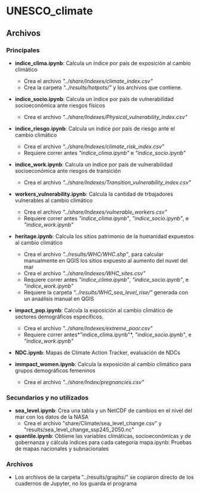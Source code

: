 # UNESCO_climate

## Archivos

### Principales

- **indice_clima.ipynb**: Calcula un índice por país de exposición al cambio climático 
    - Crea el archivo *"../share/Indexes/climate_index.csv"*
    - Crea la carpeta *"../results/hotpots/"* y los archivos que contiene.

- **indice_socio.ipynb**: Calcula un índice por país de vulnerabilidad socioeconómica ante riesgos físicos
    - Crea el archivo *"../share/Indexes/Physical_vulnerability_index.csv"*

- **indice_riesgo.ipynb**: Calcula un índice por país de riesgo ante el cambio climático
    - Crea el archivo *"../share/Indexes/climate_risk_index.csv"*
    - Requiere correr antes *"indice_clima.ipynb"* e *"indice_socio.ipynb"*

- **indice_work.ipynb**: Calcula un índice por país de vulnerabilidad
socioeconómica ante riesgos de transición
    - Crea el archivo *"../share/Indexes/Transition_vulnerability_index.csv"*

- **workers_vulnerability.ipynb**: Calcula la cantidad de trbajadores vulnerables al cambio climático
    - Crea el archivo *"../share/Indexes/vulnerable_workers.csv"*
    - Requiere correr antes *"indice_clima.ipynb"*, *"indice_socio.ipynb"*, e *"indice_work.ipynb"*

- **heritage.ipynb**: Calcula los sitios patrimonio de la humanidad expuestos al cambio climático
    - Crea el archivo *"../results/WHC/WHC.shp"*, para calcular manualmente en QGIS los sitios expuesto al aumento del nuvel del mar
    - Crea el archivo *"../share/Indexes/WHC_sites.csv"*
    - Requiere correr antes *"indice_clima.ipynb"*, *"indice_socio.ipynb"*, e *"indice_work.ipynb"*
    - Requiere la carpeta *"../results/WHC_sea_level_rise/"* generada con un anaálisis manual en QGIS

- **impact_pop.ipynb**: Calcula la exposición al cambio climático de sectores demográficos específicos.
    - Crea el archivo *"../share/Indexes/extreme_poor.csv"*
    - Requiere correr antes*"indice_clima.ipynb"*, *"indice_socio.ipynb"*, e *"indice_work.ipynb"*

- **NDC.ipynb**: Mapas de Climate Action Tracker, evaluación de NDCs

- **immpact_women.ipynb**: Calcula la exposición al cambio climático para grupos demográficos femeninos
    - Crea el archivo *"../share/Index/pregnancies.csv"*

### Secundarios y no utilizados
- **sea_level.ipynb**: Crea una tabla y un NetCDF de cambios en el nivel del mar con los datos de la NASA
    - Crea el archivo "share/Climate/sea_level_change.csv" y "results/sea_level_change_ssp245_2050.nc"
- **quantile.ipynb**: Obtiene las variables climáticas, socioeconómicas y de gobernanza y cálcula índices para cada categoría
mapa.ipynb: Pruebas de mapas nacionales y subnacionales

### Archivos
- Los archivos de la carpeta "../results/graphs/" se copiaron directo de los cuadernos de Jupyter, no los guarda el programa